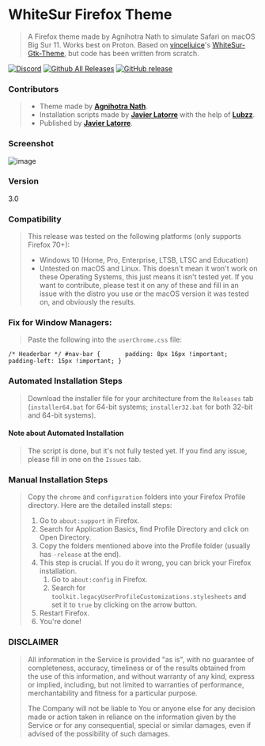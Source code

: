 # WhiteSur Firefox Theme
> A Firefox theme made by Agnihotra Nath to simulate Safari on macOS Big Sur 11. Works best on Proton.
> Based on [vinceliuice](https://github.com/vinceliuice)'s [WhiteSur-Gtk-Theme](https://github.com/vinceliuice/whitesur-gtk-theme), but code has been written from scratch.

[![Discord](https://discord.com/api/guilds/857425002727079940/widget.png)](https://discord.gg/d3Mw2PHCNk)
[![Github All Releases](https://img.shields.io/github/downloads/firefoxcssthemers/whitesur-tweaked/total.svg?style=flat&logo=github)](https://github.com/mydockfinder//releases)
[![GitHub release](https://img.shields.io/github/release/firefoxcssthemers/whitesur-tweaked.svg?style=flat&logo=github)](https://github.com/firefoxcssthemers/whitesur-tweaked/releases)

### Contributors
> - Theme made by [**Agnihotra Nath**](https://github.com/AlfarexGuy2019).
> - Installation scripts made by [**Javier Latorre**](https://github.com/TheGamerPro0013) with the help of [**Lubzz**](https://github.com/Lubzz).
> - Published by [**Javier Latorre**](https://github.com/TheGamerPro0013).

### Screenshot
![image](https://user-images.githubusercontent.com/78948152/127859108-f447b7f4-552b-45b3-bff0-2eecd3e5664f.png)

### Version
3.0

### Compatibility
> This release was tested on the following platforms (only supports Firefox 70+):
> - Windows 10 (Home, Pro, Enterprise, LTSB, LTSC and Education)
> - Untested on macOS and Linux. This doesn't mean it won't work on these Operating Systems, this just means it isn't tested yet. If you want to contribute, please test it on any of these and fill in an issue with the distro you use or the macOS version it was tested on, and obviously the results.

### Fix for Window Managers:
> Paste the following into the `userChrome.css` file:

`/* Headerbar */
#nav-bar {      
      padding: 8px 16px !important;
      padding-left: 15px !important;
      }`

### Automated Installation Steps
> Download the installer file for your architecture from the `Releases` tab (`installer64.bat` for 64-bit systems; `installer32.bat` for both 32-bit and 64-bit systems).

#### Note about Automated Installation
> The script is done, but it's not fully tested yet. If you find any issue, please fill in one on the `Issues` tab.

### Manual Installation Steps
> Copy the `chrome` and `configuration` folders into your Firefox Profile directory. Here are the detailed install steps:
> 1. Go to `about:support` in Firefox.
> 2. Search for Application Basics, find Profile Directory and click on Open Directory.
> 3. Copy the folders mentioned above into the Profile folder (usually has `-release` at the end).
> 4. This step is crucial. If you do it wrong, you can brick your Firefox installation.
>     1. Go to `about:config` in Firefox.
>     2. Search for `toolkit.legacyUserProfileCustomizations.stylesheets` and set it to `true` by clicking on the arrow button.
> 5. Restart Firefox.
> 6. You're done!

### DISCLAIMER
> All information in the Service is provided "as is", with no guarantee of completeness, accuracy, timeliness or of the results obtained from the use of this information, and without warranty of any kind, express or implied, including, but not limited to warranties of performance, merchantability and fitness for a particular purpose.
> 
> The Company will not be liable to You or anyone else for any decision made or action taken in reliance on the information given by the Service or for any consequential, special or similar damages, even if advised of the possibility of such damages.

